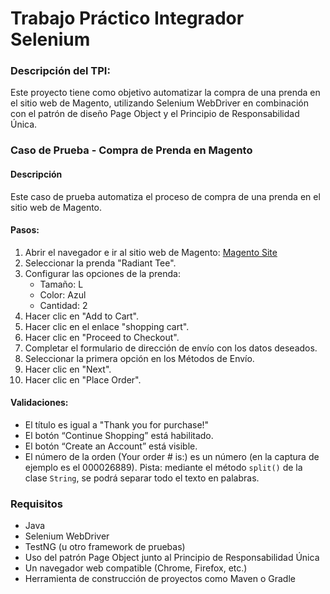 # Trabajo Práctico Integrador Selenium
### Descripción del TPI:
Este proyecto tiene como objetivo automatizar la compra de una prenda en el sitio web de Magento, utilizando Selenium WebDriver en combinación con el patrón de diseño Page Object y el Principio de Responsabilidad Única.

### Caso de Prueba - Compra de Prenda en Magento

#### Descripción
Este caso de prueba automatiza el proceso de compra de una prenda en el sitio web de Magento.

#### Pasos:
1. Abrir el navegador e ir al sitio web de Magento: [Magento Site](https://magento.softwaretestingboard.com/)
2. Seleccionar la prenda "Radiant Tee".
3. Configurar las opciones de la prenda:
    - Tamaño: L
    - Color: Azul
    - Cantidad: 2
4. Hacer clic en "Add to Cart".
5. Hacer clic en el enlace "shopping cart".
6. Hacer clic en "Proceed to Checkout".
7. Completar el formulario de dirección de envío con los datos deseados.
8. Seleccionar la primera opción en los Métodos de Envío.
9. Hacer clic en "Next".
10. Hacer clic en "Place Order".

#### Validaciones:
- El título es igual a "Thank you for purchase!"
- El botón “Continue Shopping” está habilitado.
- El botón “Create an Account” está visible.
- El número de la orden (Your order # is:) es un número (en la captura de ejemplo es el 000026889). Pista: mediante el método `split()` de la clase `String`, se podrá separar todo el texto en palabras.

### Requisitos
- Java
- Selenium WebDriver
- TestNG (u otro framework de pruebas)
- Uso del patrón Page Object junto al Principio de Responsabilidad Única
- Un navegador web compatible (Chrome, Firefox, etc.)
- Herramienta de construcción de proyectos como Maven o Gradle
